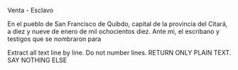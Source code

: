 Venta - Esclavo

En el pueblo de San Francisco de Quibdo, capital de la provincia del Citará, a diez y nueve de enero de mil ochocientos diez. Ante mi, el escribano y testigos que se nombraron para

Extract all text line by line. Do not number lines. RETURN ONLY PLAIN TEXT. SAY NOTHING ELSE